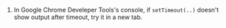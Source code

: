 1. In Google Chrome Develeper Tools's console, if `setTimeout(..)` doesn't show 
output after timeout, try it in a new tab.
